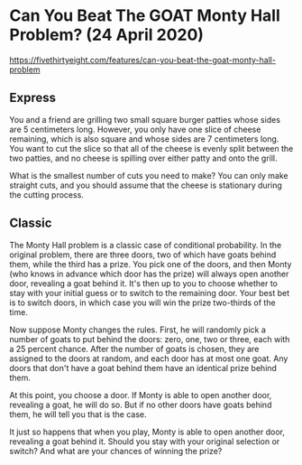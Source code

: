 # Can You Beat The GOAT Monty Hall Problem? (24 April 2020)

https://fivethirtyeight.com/features/can-you-beat-the-goat-monty-hall-problem

## Express

You and a friend are grilling two small square burger patties whose sides are 5 centimeters long.
However, you only have one slice of cheese remaining, which is also square and whose sides are 7 centimeters long.
You want to cut the slice so that all of the cheese is evenly split between the two patties, and no cheese is spilling over either patty and onto the grill.

What is the smallest number of cuts you need to make?
You can only make straight cuts, and you should assume that the cheese is stationary during the cutting process.

## Classic

The Monty Hall problem is a classic case of conditional probability.
In the original problem, there are three doors, two of which have goats behind them, while the third has a prize.
You pick one of the doors, and then Monty (who knows in advance which door has the prize) will always open another door, revealing a goat behind it.
It's then up to you to choose whether to stay with your initial guess or to switch to the remaining door.
Your best bet is to switch doors, in which case you will win the prize two-thirds of the time.

Now suppose Monty changes the rules.
First, he will randomly pick a number of goats to put behind the doors: zero, one, two or three, each with a 25 percent chance.
After the number of goats is chosen, they are assigned to the doors at random, and each door has at most one goat.
Any doors that don't have a goat behind them have an identical prize behind them.

At this point, you choose a door.
If Monty is able to open another door, revealing a goat, he will do so.
But if no other doors have goats behind them, he will tell you that is the case.

It just so happens that when you play, Monty is able to open another door, revealing a goat behind it.
Should you stay with your original selection or switch? And what are your chances of winning the prize?


